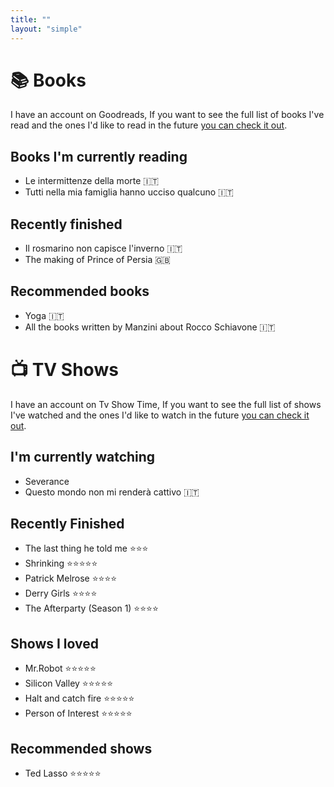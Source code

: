 ```yaml
---
title: ""
layout: "simple"
---
```


# 📚 Books

I have an account on Goodreads, If you want to see the full list of books I've read and the ones I'd like to read in the future [you can check it out](https://www.goodreads.com/user/show/127638893-luca-corbucci).

## Books I'm currently reading

- Le intermittenze della morte 🇮🇹
- Tutti nella mia famiglia hanno ucciso qualcuno 🇮🇹

## Recently finished

- Il rosmarino non capisce l'inverno 🇮🇹
- The making of Prince of Persia 🇬🇧

## Recommended books

- Yoga 🇮🇹
- All the books written by Manzini about Rocco Schiavone 🇮🇹

# 📺 TV Shows

I have an account on Tv Show Time, If you want to see the full list of shows I've watched and the ones I'd like to watch in the future [you can check it out](https://www.tvtime.com/en/user/3346163/profile).

## I'm currently watching

- Severance
- Questo mondo non mi renderà cattivo 🇮🇹

## Recently Finished

- The last thing he told me ⭐⭐⭐
- Shrinking ⭐⭐⭐⭐⭐
- Patrick Melrose ⭐⭐⭐⭐
- Derry Girls ⭐⭐⭐⭐
- The Afterparty (Season 1) ⭐⭐⭐⭐

## Shows I loved

- Mr.Robot ⭐⭐⭐⭐⭐
- Silicon Valley ⭐⭐⭐⭐⭐
- Halt and catch fire ⭐⭐⭐⭐⭐
- Person of Interest ⭐⭐⭐⭐⭐

## Recommended shows

- Ted Lasso ⭐⭐⭐⭐⭐

<!-- # 🏃‍♂️ Running -->
